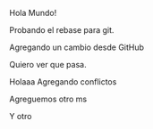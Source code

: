 Hola Mundo!

Probando el rebase para git.


Agregando un cambio desde GitHub

Quiero ver que pasa.

Holaaa Agregando conflictos

Agreguemos otro ms

Y otro
